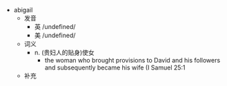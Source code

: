 - abigail
  - 发音
    - 英 /undefined/
    - 美 /undefined/
  - 词义
    - n. (贵妇人的贴身)使女
      - the woman who brought provisions to David and his followers and subsequently became his wife (I Samuel 25:1
  - 补充